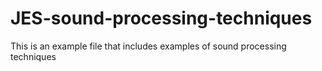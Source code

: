 # JES-sound-processing-techniques
This is an example file that includes examples of sound processing techniques

